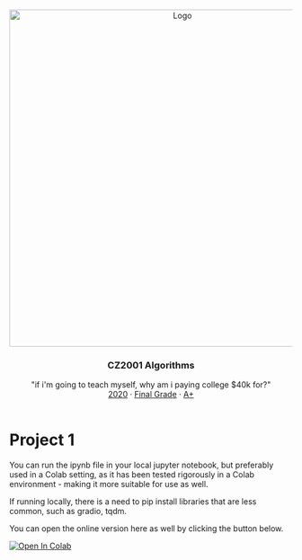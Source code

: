 <!-- PROJECT LOGO -->
<br />
<p align="center">
  <a href="https://github.com/GoldenCorgi/">
    <img src="https://github.com/GoldenCorgi/NTU--Mod--CZ2001/blob/master/readme.png" alt="Logo" width="600">
  </a>

  <h3 align="center">CZ2001 Algorithms</h3>

  <p align="center">
    "if i'm going to teach myself, why am i paying college $40k for?"
    <br />
    <a href="">2020</a>
    ·
    <a href="">Final Grade</a>
    ·
    <a href="">A+</a>
    <br />
    <br />
  </p>
</p>

# Project 1


You can run the ipynb file in your local jupyter notebook, but preferably used in a Colab setting, as it has been tested rigorously in a Colab environment - making it more suitable for use as well.

If running locally, there is a need to pip install libraries that are less common, such as gradio, tqdm.

You can open the online version here as well by clicking the button below.

[![Open In Colab](https://colab.research.google.com/assets/colab-badge.svg)](https://colab.research.google.com/github/GoldenCorgi/CZ2001/blob/master/CZ2001_Algos_Project_1.ipynb)

